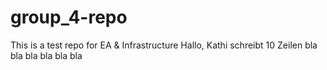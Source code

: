 # group_4-repo
This is a test repo for EA & Infrastructure
Hallo,
Kathi
schreibt
10 
Zeilen
bla
bla bla
bla bla bla
